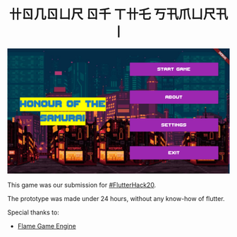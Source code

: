 <h1 align="center">
  卄ㄖ几ㄖㄩ尺   ㄖ千   ㄒ卄乇    丂卂爪ㄩ尺卂丨
</h1>



![align:center](screenshots/scr1.png)


This game was our submission for [#FlutterHack20](https://flutterhackathon.com/).

The prototype was made under 24 hours, without any know-how of flutter.


Special thanks to:
- [Flame Game Engine](https://https://github.com/flame-engine/flame)